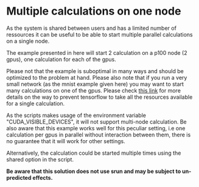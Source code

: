 # Multiple calculations on one node

As the system is shared between users and has a limited number of ressources it can be useful to be able to start multiple parallel calculations on a single node.

The example presented in here will start 2 calculation on a p100 node (2 gpus), one calculation for each of the gpus.

Please not that the example is suboptimal in many ways and should be optimized to the problem at hand. Please also note that if you run a very small network (as the mnist example given here) you may want to start many calculations on one of the gpus. Please check [this link](https://stackoverflow.com/questions/34199233/how-to-prevent-tensorflow-from-allocating-the-totality-of-a-gpu-memory) for more details on the way to prevent tensorflow to take all the resources available for a single calculation.

As the scripts makes usage of the environment variable "CUDA_VISIBLE_DEVICES", it will not support multi-node calculation. Be also aware that this example works well for this peculiar setting, i.e one calculation per gpus in parallel without interaction between them, there is no guarantee that it will work for other settings.

Alternatively, the calculation could be started multiple times using the shared option in the script.

**Be aware that this solution does not use srun and may be subject to un-predicted effects.**
